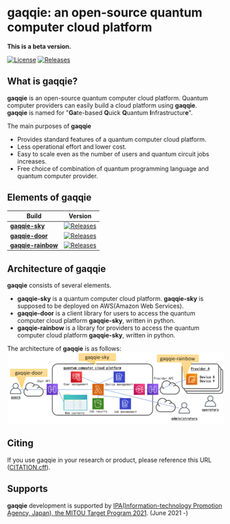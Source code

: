 # gaqqie: an open-source quantum computer cloud platform

**This is a beta version.**

[![License](https://img.shields.io/github/license/gaqqie/gaqqie-sky)](https://opensource.org/licenses/Apache-2.0)
[![Releases](https://img.shields.io/github/release/gaqqie/gaqqie-sky)](https://github.com//gaqqie/gaqqie-sky/releases)


## What is **gaqqie**?

**gaqqie** is an open-source quantum computer cloud platform. Quantum computer providers can easily build a cloud platform using **gaqqie**.  
**gaqqie** is named for "**Ga**te-based **Q**uick **Q**uantum **I**nfrastructur**e**".

The main purposes of **gaqqie**

- Provides standard features of a quantum computer cloud platform.
- Less operational effort and lower cost.
- Easy to scale even as the number of users and quantum circuit jobs increases.
- Free choice of combination of quantum programming language and quantum computer provider.


## Elements of **gaqqie**

| Build | Version |
| ---   | ---     |
| [**gaqqie-sky**](https://github.com/gaqqie/gaqqie-sky) | [![Releases](https://img.shields.io/github/release/gaqqie/gaqqie-sky.svg?style=flat)](https://github.com//gaqqie/gaqqie-sky/releases) |
| [**gaqqie-door**](https://github.com/gaqqie/gaqqie-door) | [![Releases](https://img.shields.io/github/release/gaqqie/gaqqie-door.svg?style=flat)](https://github.com//gaqqie/gaqqie-door/releases) |
| [**gaqqie-rainbow**](https://github.com/gaqqie/gaqqie-rainbow) | [![Releases](https://img.shields.io/github/release/gaqqie/gaqqie-rainbow.svg?style=flat)](https://github.com//gaqqie/gaqqie-rainbow/releases) |


## Architecture of **gaqqie**

**gaqqie** consists of several elements.

- **gaqqie-sky** is a quantum computer cloud platform. **gaqqie-sky** is supposed to be deployed on AWS(Amazon Web Services).
- **gaqqie-door** is a client library for users to access the quantum computer cloud platform **gaqqie-sky**, written in python.
- **gaqqie-rainbow** is a library for providers to access the quantum computer cloud platform **gaqqie-sky**, written in python.

The architecture of **gaqqie** is as follows:
![architecture](docs/images/architecture.png)


## Citing

If you use gaqqie in your research or product, please reference this URL ([CITATION.cff](CITATION.cff)).


## Supports

**gaqqie** development is supported by [IPA(Information-technology Promotion Agency, Japan), the MITOU Target Program 2021](https://www.ipa.go.jp/jinzai/target/2021/gaiyou_ty-1.html). (June 2021 -)

